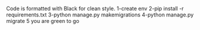 Code is formatted with Black for clean style.
1-create env
2-pip install -r requirements.txt
3-python manage.py makemigrations
4-python manage.py migrate
5 you are green to go 
